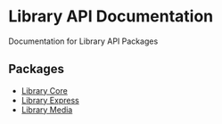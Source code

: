 # Library API Documentation

Documentation for Library API Packages

## Packages

- [Library Core](./core/README)
- [Library Express](./express/README)
- [Library Media](./media/README)

